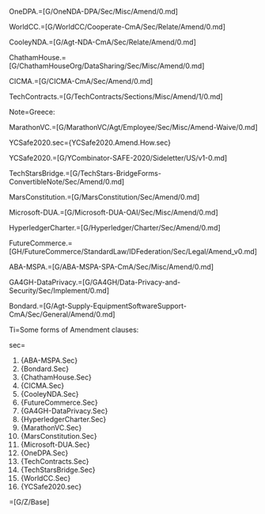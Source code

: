 OneDPA.=[G/OneNDA-DPA/Sec/Misc/Amend/0.md]

WorldCC.=[G/WorldCC/Cooperate-CmA/Sec/Relate/Amend/0.md]

CooleyNDA.=[G/Agt-NDA-CmA/Sec/Relate/Amend/0.md]

ChathamHouse.=[G/ChathamHouseOrg/DataSharing/Sec/Misc/Amend/0.md]

CICMA.=[G/CICMA-CmA/Sec/Amend/0.md]

TechContracts.=[G/TechContracts/Sections/Misc/Amend/1/0.md]

Note=Greece:

MarathonVC.=[G/MarathonVC/Agt/Employee/Sec/Misc/Amend-Waive/0.md]

YCSafe2020.sec={YCSafe2020.Amend.How.sec}

YCSafe2020.=[G/YCombinator-SAFE-2020/Sideletter/US/v1-0.md]

TechStarsBridge.=[G/TechStars-BridgeForms-ConvertibleNote/Sec/Amend/0.md]

MarsConstitution.=[G/MarsConstitution/Sec/Amend/0.md]

Microsoft-DUA.=[G/Microsoft-DUA-OAI/Sec/Misc/Amend/0.md]

HyperledgerCharter.=[G/Hyperledger/Charter/Sec/Amend/0.md]

FutureCommerce.=[GH/FutureCommerce/StandardLaw/IDFederation/Sec/Legal/Amend_v0.md]

ABA-MSPA.=[G/ABA-MSPA-SPA-CmA/Sec/Misc/Amend/0.md]

GA4GH-DataPrivacy.=[G/GA4GH/Data-Privacy-and-Security/Sec/Implement/0.md]

Bondard.=[G/Agt-Supply-EquipmentSoftwareSupport-CmA/Sec/General/Amend/0.md]


Ti=Some forms of Amendment clauses:

sec=<ol><li>{ABA-MSPA.Sec}</li><li>{Bondard.Sec}</li><li>{ChathamHouse.Sec}</li><li>{CICMA.Sec}</li><li>{CooleyNDA.Sec}</li><li>{FutureCommerce.Sec}</li><li>{GA4GH-DataPrivacy.Sec}</li><li>{HyperledgerCharter.Sec}</li><li>{MarathonVC.Sec}</li><li>{MarsConstitution.Sec}</li><li>{Microsoft-DUA.Sec}</li><li>{OneDPA.Sec}</li><li>{TechContracts.Sec}</li><li>{TechStarsBridge.Sec}</li><li>{WorldCC.Sec}</li><li>{YCSafe2020.sec}</li></ol>

=[G/Z/Base]